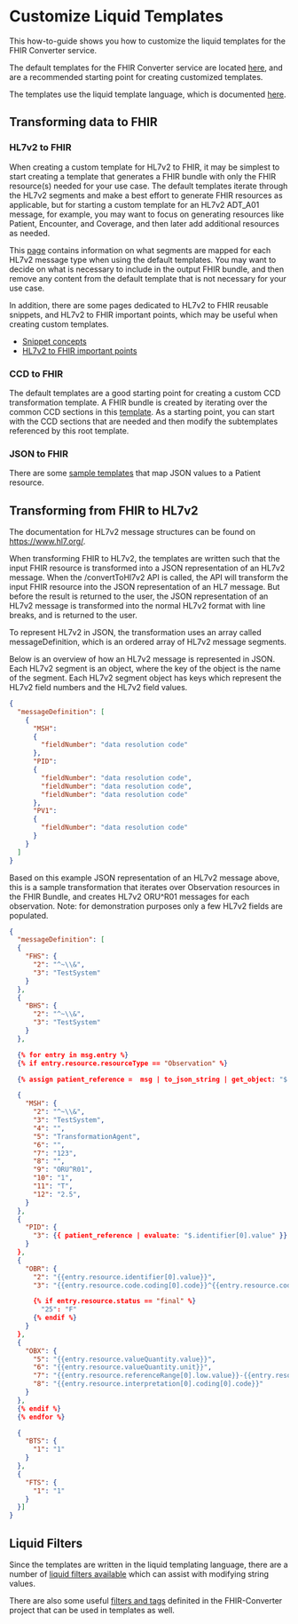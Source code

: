 # Customize Liquid Templates
This how-to-guide shows you how to customize the liquid templates for the FHIR Converter service.

The default templates for the FHIR Converter service are located [here](https://github.com/microsoft/FHIR-Converter/tree/main/data/), and are a recommended starting point for creating customized templates.

The templates use the liquid template language, which is documented [here](https://shopify.github.io/liquid/).

## Transforming data to FHIR

### HL7v2 to FHIR
When creating a custom template for HL7v2 to FHIR, it may be simplest to start creating a template that generates a FHIR bundle with only the FHIR resource(s) needed for your use case. The default templates iterate through the HL7v2 segments and make a best effort to generate FHIR resources as applicable, but for starting a custom template for an HL7v2 ADT_A01 message, for example, you may want to focus on generating resources like Patient, Encounter, and Coverage, and then later add additional resources as needed.

This [page](https://github.com/microsoft/FHIR-Converter/blob/main/docs/HL7v2-templates.md) contains information on what segments are mapped for each HL7v2 message type when using the default templates. You may want to decide on what is necessary to include in the output FHIR bundle, and then remove any content from the default template that is not necessary for your use case. 

In addition, there are some pages dedicated to HL7v2 to FHIR reusable snippets, and HL7v2 to FHIR important points, which may be useful when creating custom templates.
 - [Snippet concepts](https://github.com/microsoft/FHIR-Converter/blob/shared/convert-api-documentation-update/docs/SnippetConcept.md)
 - [HL7v2 to FHIR important points](https://github.com/microsoft/FHIR-Converter/blob/shared/convert-api-documentation-update/docs/HL7v2-ImportantPoints.md)

### CCD to FHIR
The default templates are a good starting point for creating a custom CCD transformation template. A FHIR bundle is created by iterating over the common CCD sections in this [template](https://github.com/microsoft/FHIR-Converter/blob/main/data/Templates/Ccda/CCD.liquid). As a starting point, you can start with the CCD sections that are needed and then modify the subtemplates referenced by this root template.

### JSON to FHIR
There are some [sample templates](https://github.com/microsoft/FHIR-Converter/tree/main/data/Templates/Json) that map JSON values to a Patient resource.

## Transforming from FHIR to HL7v2
The documentation for HL7v2 message structures can be found on https://www.hl7.org/.

When transforming FHIR to HL7v2, the templates are written such that the input FHIR resource is transformed into a JSON representation of an HL7v2 message. When the /convertToHl7v2 API is called, the API will transform the input FHIR resource into the JSON representation of an HL7 message. But before the result is returned to the user, the JSON representation of an HL7v2 message is transformed into the normal HL7v2 format with line breaks, and is returned to the user.

To represent HL7v2 in JSON, the transformation uses an array called messageDefinition, which is an ordered array of HL7v2 message segments.

Below is an overview of how an HL7v2 message is represented in JSON. Each HL7v2 segment is an object, where the key of the object is the name of the segment. Each HL7v2 segment object has keys which represent the HL7v2 field numbers and the HL7v2 field values.
```json
{
  "messageDefinition": [
    {
      "MSH":
      {
        "fieldNumber": "data resolution code"
      },
      "PID":
      {
        "fieldNumber": "data resolution code",
        "fieldNumber": "data resolution code",
        "fieldNumber": "data resolution code"
      },
      "PV1":
      {
        "fieldNumber": "data resolution code"
      }
    }
  ]
}
```

Based on this example JSON representation of an HL7v2 message above, this is a sample transformation that iterates over Observation resources in the FHIR Bundle, and creates HL7v2 ORU^R01 messages for each observation. Note: for demonstration purposes only a few HL7v2 fields are populated.

```json
{
  "messageDefinition": [
  {
    "FHS": {
      "2": "^~\\&",
      "3": "TestSystem"
    }
  },
  {
    "BHS": {
      "2": "^~\\&",
      "3": "TestSystem"
    }
  },

  {% for entry in msg.entry %}
  {% if entry.resource.resourceType == "Observation" %}

  {% assign patient_reference =  msg | to_json_string | get_object: "$.entry[?(@resource.resourceType == 'Patient')].resource" %}

  {
    "MSH": {
      "2": "^~\\&",
      "3": "TestSystem",
      "4": "",
      "5": "TransformationAgent",
      "6": "",
      "7": "123",
      "8": "",
      "9": "ORU^R01",
      "10": "1",
      "11": "T",
      "12": "2.5",
    }
  },
  {
    "PID": {
      "3": {{ patient_reference | evaluate: "$.identifier[0].value" }}
    }
  },
  {
    "OBR": {
      "2": "{{entry.resource.identifier[0].value}}",
      "3": "{{entry.resource.code.coding[0].code}}^{{entry.resource.code.coding[0].display}}^LN",

      {% if entry.resource.status == "final" %}
        "25": "F"
      {% endif %}
    }
  },
  {
    "OBX": {
      "5": "{{entry.resource.valueQuantity.value}}",
      "6": "{{entry.resource.valueQuantity.unit}}",
      "7": "{{entry.resource.referenceRange[0].low.value}}-{{entry.resource.referenceRange[0].high.value}}",
      "8": "{{entry.resource.interpretation[0].coding[0].code}}"
    }
  },
  {% endif %}
  {% endfor %}

  {
    "BTS": {
      "1": "1"
    }
  },
  {
    "FTS": {
      "1": "1"
    }
  }]
}
```

## Liquid Filters
Since the templates are written in the liquid templating language, there are a number of [liquid filters available](https://shopify.github.io/liquid/) which can assist with modifying string values. 

There are also some useful [filters and tags](https://github.com/microsoft/FHIR-Converter/blob/b3e36d918bb67de8d3775d55b1159ee26492bde2/docs/Filters-and-Tags.md) definited in the FHIR-Converter project that can be used in templates as well.


